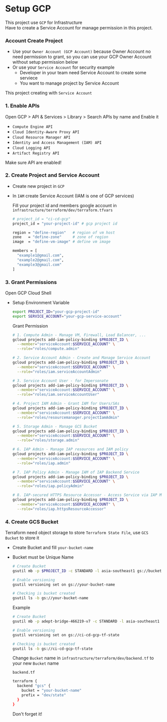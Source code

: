 # Setup GCP

This project use `GCP` for Infrastructure<br>
Have to create a Service Account for manage permission in this project.

### Account Create Project

- Use your `Owner Account (GCP Account)` because Owner Account no need permission to grant, so you can use your GCP Owner Account without setup permission below
- Or use your `Service Account` for security example
  - Developer in your team need Service Account to create some serviece
  - You want to manage project by Service Account

This project creating with `Service Account`

### 1. Enable APIs

Open GCP > API & Services > Library > Search APIs by name and Enable it

- `Compute Engine API`
- `Cloud Identity-Aware Proxy API`
- `Cloud Resource Manager API`
- `Identity and Access Management (IAM) API`
- `Cloud Logging API`
- `Artifact Registry API`

Make sure API are enabled!

### 2. Create Project and Service Account

- Create new project in `GCP`
- In `IAM` create Service Account (IAM is one of GCP services)

  Fill your project id and members google account in `infrastructure/terraform/dev/terraform.tfvars`

  ```bash
  # project_id = "ci-cd-gcp"
  project_id = "your-project-id" # gcp project id

  region = "define-region"   # region of vm host
  zone   = "define-zone"     # zone of region
  image  = "define-vm-image" # define vm image

  members = [
    "example1@gmail.com",
    "example2@gmail.com",
    "example3@gmail.com"
  ]
  ```

### 3. Grant Permissions

Open GCP Cloud Shell

- Setup Environment Variable

  ```bash
  export PROJECT_ID="your-gcp-project-id"
  export SERVICE_ACCOUNT="your-gcp-service-account"
  ```

  Grant Permission

  ```bash
  # 1. Compute Admin - Manage VM, Firewall, Load Balancer, ...
  gcloud projects add-iam-policy-binding $PROJECT_ID \
    --member="serviceAccount:$SERVICE_ACCOUNT" \
    --role="roles/compute.admin"

  # 2. Service Account Admin - Create and Manage Service Account
  gcloud projects add-iam-policy-binding $PROJECT_ID \
    --member="serviceAccount:$SERVICE_ACCOUNT" \
    --role="roles/iam.serviceAccountAdmin"

  # 3. Service Account User - for Impersonate
  gcloud projects add-iam-policy-binding $PROJECT_ID \
    --member="serviceAccount:$SERVICE_ACCOUNT" \
    --role="roles/iam.serviceAccountUser"

  # 4. Project IAM Admin - Grant IAM for Users/SAs
  gcloud projects add-iam-policy-binding $PROJECT_ID \
    --member="serviceAccount:$SERVICE_ACCOUNT" \
    --role="roles/resourcemanager.projectIamAdmin"

  # 5. Storage Admin - Manage GCS Bucket
  gcloud projects add-iam-policy-binding $PROJECT_ID \
    --member="serviceAccount:$SERVICE_ACCOUNT" \
    --role="roles/storage.admin"

  # 6. IAP Admin - Manage IAP resources and IAM policy
  gcloud projects add-iam-policy-binding $PROJECT_ID \
    --member="serviceAccount:$SERVICE_ACCOUNT" \
    --role="roles/iap.admin"

  # 7. IAP Policy Admin - Manage IAM of IAP Backend Service
  gcloud projects add-iam-policy-binding $PROJECT_ID \
    --member="serviceAccount:$SERVICE_ACCOUNT" \
    --role="roles/iap.policyAdmin"

  # 8. IAP-secured HTTPS Resource Accessor - Access Service via IAP Middleware
  gcloud projects add-iam-policy-binding $PROJECT_ID \
    --member="serviceAccount:$SERVICE_ACCOUNT" \
    --role="roles/iap.httpsResourceAccessor"
  ```

### 4. Create GCS Bucket

Terraform need object storage to store `Terraform State File`, use `GCS Bucket` to store it

- Create Bucket and fill `your-bucket-name`
- Bucket must be Unique Name

  ```bash
  # Create Bucket
  gsutil mb -p $PROJECT_ID -c STANDARD -l asia-southeast1 gs://bucket-name

  # Enable versioning
  gsutil versioning set on gs://your-bucket-name

  # Checking is bucket created
  gsutil ls -b gs://your-bucket-name
  ```

  Example

  ```bash
  # Create Bucket
  gsutil mb -p adept-bridge-466219-v7 -c STANDARD -l asia-southeast1 gs://ci-cd-gcp-tf-state

  # Enable versioning
  gsutil versioning set on gs://ci-cd-gcp-tf-state

  # Checking is bucket created
  gsutil ls -b gs://ci-cd-gcp-tf-state
  ```

  Change `Bucket` name in `infrastructure/terraform/dev/backend.tf` to your new `Bucket` name

  `backend.tf`

  ```bash
  terraform {
    backend "gcs" {
      bucket = "your-bucket-name"
      prefix = "dev/state"
    }
  }
  ```

  Don't forget it!
